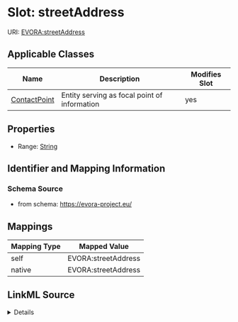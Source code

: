 

# Slot: streetAddress



URI: [EVORA:streetAddress](https://evora-project.eu/streetAddress)



<!-- no inheritance hierarchy -->





## Applicable Classes

| Name | Description | Modifies Slot |
| --- | --- | --- |
| [ContactPoint](ContactPoint.md) | Entity serving as focal point of information |  yes  |







## Properties

* Range: [String](String.md)





## Identifier and Mapping Information







### Schema Source


* from schema: https://evora-project.eu/




## Mappings

| Mapping Type | Mapped Value |
| ---  | ---  |
| self | EVORA:streetAddress |
| native | EVORA:streetAddress |




## LinkML Source

<details>
```yaml
name: streetAddress
from_schema: https://evora-project.eu/
rank: 1000
alias: streetAddress
domain_of:
- ContactPoint
range: string

```
</details>